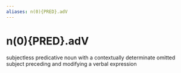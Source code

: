 ```yaml
---
aliases: n(0){PRED}.adV
---
```

# n(0){PRED}.adV

subjectless predicative noun with a contextually determinate omitted subject preceding and modifying a verbal expression
> 